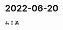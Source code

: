 # 2022-06-20

共 0 条

<!-- BEGIN WEIBO -->
<!-- 最后更新时间 Mon Jun 20 2022 03:12:23 GMT+0800 (China Standard Time) -->

<!-- END WEIBO -->
